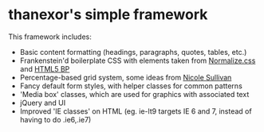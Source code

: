 # thanexor's simple framework

This framework includes:

* Basic content formatting (headings, paragraphs, quotes, tables, etc.)
* Frankenstein'd boilerplate CSS with elements taken from [Normalize.css](https://github.com/necolas/normalize.css) and [HTML5 BP](https://github.com/h5bp/html5-boilerplate)
* Percentage-based grid system, some ideas from [Nicole Sullivan](www.stubbornella.org/)
* Fancy default form styles, with helper classes for common patterns
* 'Media box' classes, which are used for graphics with associated text
* jQuery and UI
* Improved 'IE classes' on HTML (eg. ie-lt9 targets IE 6 and 7, instead of having to do .ie6,.ie7)